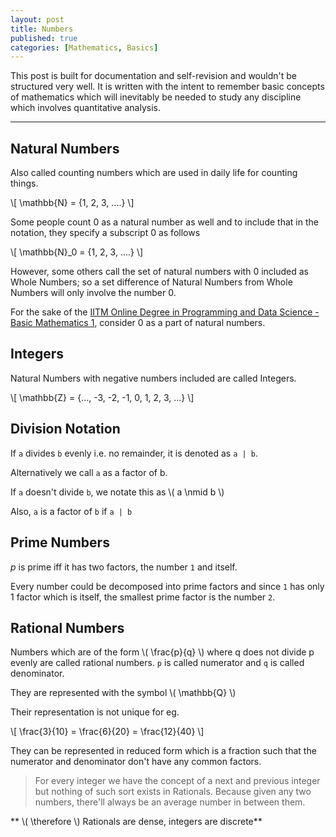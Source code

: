 ```yaml
---
layout: post
title: Numbers
published: true
categories: [Mathematics, Basics]
---
```


This post is built for documentation and self-revision and wouldn't be structured very well. It is written with the intent to remember basic concepts of mathematics which will inevitably be needed to study any discipline which involves quantitative analysis.

<hr>

## Natural Numbers

Also called counting numbers which are used in daily life for counting things. 

\\[ \mathbb{N} = {1, 2, 3, ....} \\]

Some people count 0 as a natural number as well and to include that in the notation, they specify a subscript 0 as follows

\\[ \mathbb{N}_0 = {1, 2, 3, ....} \\]

However, some others call the set of natural numbers with 0 included as Whole Numbers; so a set difference of Natural Numbers from Whole Numbers will only involve the number 0. 

For the sake of the [IITM Online Degree in Programming and Data Science - Basic Mathematics 1](https://youtu.be/WEC6jPWvoj8), consider 0 as a part of natural numbers.

## Integers

Natural Numbers with negative numbers included are called Integers.

\\[ \mathbb{Z} = {..., -3, -2, -1, 0, 1, 2, 3, ...} \\]

## Division Notation

If `a` divides `b` evenly i.e. no remainder, it is denoted as `a | b`.

Alternatively we call `a` as a factor of b.

If `a` doesn't divide `b`, we notate this as \\( a \nmid b \\)

Also, `a` is a factor of `b` if `a | b`

## Prime Numbers

*p* is prime iff it has two factors, the number `1` and itself.

Every number could be decomposed into prime factors and since `1` has only 1 factor which is itself, the smallest prime factor is the number `2`.

## Rational Numbers

Numbers which are of the form \\(  \frac{p}{q} \\) where q does not divide p evenly are called rational numbers. `p` is called numerator and `q` is called denominator.

They are represented with the symbol \\( \mathbb{Q} \\)

Their representation is not unique for eg.

\\[  \frac{3}{10} = \frac{6}{20} = \frac{12}{40} \\]

They can be represented in reduced form which is a fraction such that the numerator and denominator don't have any common factors.

> For every integer we have the concept of a next and previous integer but nothing of such sort exists in Rationals. Because given any two numbers, there'll always be an average number in between them.

** \\(  \therefore \\) Rationals are dense, integers are discrete**


